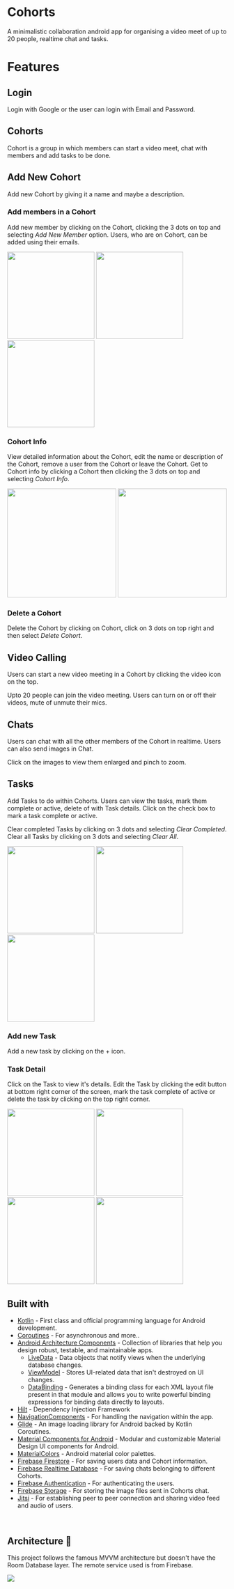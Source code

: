 # Cohorts

A minimalistic collaboration android app for organising a video meet of up to 20 people, 
realtime chat and tasks.

# Features

## Login
Login with Google or the user can login with Email and Password.
[](extras/login_screen.jpg)

## Cohorts
Cohort is a group in which members can start a video meet, chat with members
and add tasks to be done.
[](extras/cohort_screen.jpg)

## Add New Cohort
Add new Cohort by giving it a name and maybe a description.
[](extras/add_new_cohort.jpg)

### Add members in a Cohort
Add new member by clicking on the Cohort, clicking the 3 dots on top and selecting 
*Add New Member* option. Users, who are on Cohort, can be added using their emails.

<p float="left">
  <img src="extras/chat_options.jpg" width="200" /> 
  <img src="extras/add_new_member_with_email.jpg" width="200" />
  <img src="extras/add_new_member.jpg" width="200" />
</p>

### Cohort Info
View detailed information about the Cohort, edit the name or description of the Cohort,
remove a user from the Cohort or leave the Cohort.
Get to Cohort info by clicking a Cohort then clicking the 3 dots on top and selecting 
*Cohort Info*.

<p float="left">
  <img src="extras/chat_options.jpg" width="250" /> 
  <img src="extras/cohort_info_screen.jpg" width="250" />
</p>

### Delete a Cohort
Delete the Cohort by clicking on Cohort, click on 3 dots on top right and then select *Delete Cohort*.

## Video Calling
Users can start a new video meeting in a Cohort by clicking the video icon on the top.
[](extras/empty_chat_screen.jpg)

Upto 20 people can join the video meeting. Users can turn on or off their videos, mute of unmute 
their mics.
[](extras/video_meet_screen.jpg)

## Chats
Users can chat with all the other members of the Cohort in realtime. Users can also send images
in Chat.
[](extras/chat_screen.jpg)

Click on the images to view them enlarged and pinch to zoom.
[](extras/enlarged_image.jpg)

## Tasks
Add Tasks to do within Cohorts. Users can view the tasks, mark them complete or active,
delete of with Task details. Click on the check box to mark a task complete or active.
[](extras/task_screen.jpg)

Clear completed Tasks by clicking on 3 dots and selecting *Clear Completed*.
Clear all Tasks by clicking on 3 dots and selecting *Clear All*.

<p float="left">
  <img src="extras/delete_completed_tasks.jpg" width="200" /> 
  <img src="extras/complete_tasks_deleted.jpg" width="200" />
  <img src="extras/all_tasks_deleted.jpg" width="200" />
</p>

### Add new Task
Add a new task by clicking on the + icon.
[](extras/add_new_task.jpg)

### Task Detail
Click on the Task to view it's details. Edit the Task by clicking the edit button at bottom right 
corner of the screen, mark the task complete of active or delete the task by clicking on 
the top right corner.

<p float="left">
  <img src="extras/task_detail_screen.jpg" width="200" /> 
  <img src="extras/task_detail_unmarked.jpg" width="200" />
  <img src="extras/edit_task.jpg" width="200" />
  <img src="extras/delete_task.jpg" width="200" />
</p>


## Built with
- [Kotlin](https://kotlinlang.org/) - First class and official programming language for Android development.
- [Coroutines](https://kotlinlang.org/docs/reference/coroutines-overview.html) - For asynchronous and more..
- [Android Architecture Components](https://developer.android.com/topic/libraries/architecture) - Collection of libraries that help you design robust, testable, and maintainable apps.
  - [LiveData](https://developer.android.com/topic/libraries/architecture/livedata) - Data objects that notify views when the underlying database changes.
  - [ViewModel](https://developer.android.com/topic/libraries/architecture/viewmodel) - Stores UI-related data that isn't destroyed on UI changes. 
  - [DataBinding](https://developer.android.com/topic/libraries/data-binding?authuser=1) - Generates a binding class for each XML layout file present in that module and allows you to write powerful binding expressions for binding data directly to layouts.
- [Hilt](https://dagger.dev/hilt/) - Dependency Injection Framework
- [NavigationComponents](https://developer.android.com/guide/navigation) - For handling the navigation within the app.
- [Glide](https://bumptech.github.io/glide/) - An image loading library for Android backed by Kotlin Coroutines.
- [Material Components for Android](https://github.com/material-components/material-components-android) - Modular and customizable Material Design UI components for Android.
- [MaterialColors](https://github.com/theapache64/material_colors) - Android material color palettes.
- [Firebase Firestore](https://firebase.google.com/products/firestore) - For saving users data and Cohort information.
- [Firebase Realtime Database](https://firebase.google.com/products/realtime-database) - For saving chats belonging to different Cohorts.
- [Firebase Authentication](https://firebase.google.com/products/auth) - For authenticating the users.
- [Firebase Storage](https://firebase.google.com/products/storage) - For storing the image files sent in Cohorts chat.
- [Jitsi](https://jitsi.github.io/handbook/docs/intro) - For establishing peer to peer connection and sharing video feed and
audio of users.
<br />

## Architecture 🗼

This project follows the famous MVVM architecture but doesn't have the Room Database layer.
The remote service used is from Firebase.

![](extras/arch.jpg)
